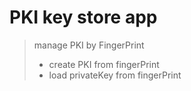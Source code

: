 # PKI key store app
> manage PKI by FingerPrint
> * create PKI from fingerPrint
> * load privateKey from fingerPrint